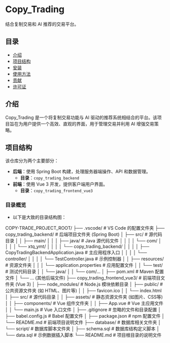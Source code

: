 # Copy_Trading

结合复制交易和 AI 推荐的交易平台。

## 目录

- [介绍](#介绍)
- [项目结构](#项目结构)
- [安装](#安装)
- [使用方法](#使用方法)
- [贡献](#贡献)
- [许可证](#许可证)

## 介绍

Copy_Trading 是一个将复制交易功能与 AI 驱动的推荐系统相结合的平台。该项目旨在为用户提供一个高效、直观的界面，用于管理交易并利用 AI 增强交易策略。

## 项目结构

该仓库分为两个主要部分：

- **后端**：使用 Spring Boot 构建，处理服务器端操作、API 和数据管理。
  - **目录**：`copy_trading_backend`
- **前端**：使用 Vue 3 开发，提供客户端用户界面。
  - **目录**：`copy_trading_frontend_vue3`

### 目录概览
- 以下是大致的目录结构图：

COPY-TRADE_PROJECT_ROOT/
├── .vscode/                         # VS Code 的配置文件夹
├── copy_trading_backend/            # 后端项目文件夹 (Spring Boot)
│   ├── src/                         # 源代码目录
│   │   ├── main/
│   │   │   ├── java/                # Java 源代码文件
│   │   │   │   └── com/
│   │   │   │       └── xtq_ymt/
│   │   │   │           └── copy_trading_backend/
│   │   │   │               ├── CopyTradingBackendApplication.java  # 主应用程序入口
│   │   │   │               └── controller/
│   │   │   │                   └── TestController.java             # 示例控制器
│   │   ├── resources/              # 资源文件夹
│   │   │   └── application.properties  # 应用配置文件
│   │   └── test/                   # 测试代码目录
│   │       └── java/
│   │           └── com/...
│   ├── pom.xml                     # Maven 配置文件
│   └── ... (其他后端文件)
├── copy_trading_frontend_vue3/      # 前端项目文件夹 (Vue 3)
│   ├── node_modules/                # Node.js 模块依赖目录
│   ├── public/                      # 公共资源文件夹 (如 HTML、图片等)
│   │   ├── favicon.ico
│   │   └── index.html
│   ├── src/                         # 源代码目录
│   │   ├── assets/                  # 静态资源文件夹 (如图片、CSS等)
│   │   ├── components/              # Vue 组件文件夹
│   │   ├── App.vue                  # Vue 主应用文件
│   │   └── main.js                  # Vue 入口文件
│   ├── .gitignore                   # 忽略的文件和目录配置
│   ├── babel.config.js              # Babel 配置文件
│   ├── package.json                 # npm 配置文件
│   └── README.md                    # 前端项目说明文件
├── database/                        # 数据库相关文件夹
│   └── script/                      # 数据库脚本文件夹
│       ├── schema.sql               # 数据库结构定义脚本
│       └── data.sql                 # 示例数据插入脚本
└── README.md                        # 项目根目录的说明文件



